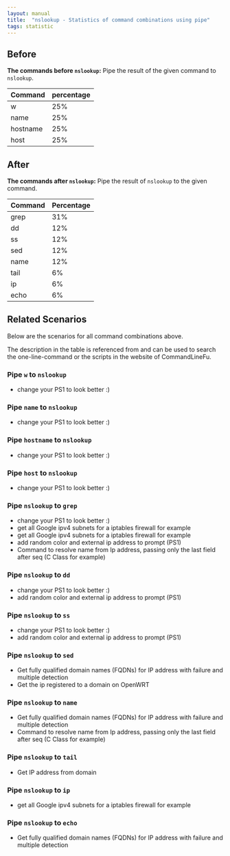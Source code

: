 ```yaml
---
layout: manual
title:  "nslookup - Statistics of command combinations using pipe"
tags: statistic
---
```


## Before

__The commands before `nslookup`:__ Pipe the result of the given command to `nslookup`.

| Command | percentage |
|--------|--------|
| w | 25% |
| name | 25% |
| hostname | 25% |
| host | 25% |



## After

__The commands after `nslookup`:__ Pipe the result of `nslookup` to the given command.

| Command | Percentage | 
|-------|--------|
| grep | 31% |
| dd | 12% |
| ss | 12% |
| sed | 12% |
| name | 12% |
| tail | 6% |
| ip | 6% |
| echo | 6% |



## Related Scenarios

Below are the scenarios for all command combinations above.

The description in the table is referenced from and can be used to search the one-line-command or the scripts in the website of CommandLineFu.


### Pipe `w` to `nslookup`

- change your PS1 to look better :)

            
### Pipe `name` to `nslookup`

- change your PS1 to look better :)

            
### Pipe `hostname` to `nslookup`

- change your PS1 to look better :)

            
### Pipe `host` to `nslookup`

- change your PS1 to look better :)

            


### Pipe `nslookup` to `grep`

- change your PS1 to look better :)
- get all Google ipv4 subnets for a iptables firewall for example
- get all Google ipv4 subnets for a iptables firewall for example
- add random color and external ip address to prompt (PS1)
- Command to resolve name from Ip address, passing only the last field after seq (C Class for example)

            
### Pipe `nslookup` to `dd`

- change your PS1 to look better :)
- add random color and external ip address to prompt (PS1)

            
### Pipe `nslookup` to `ss`

- change your PS1 to look better :)
- add random color and external ip address to prompt (PS1)

            
### Pipe `nslookup` to `sed`

- Get fully qualified domain names (FQDNs) for IP address with failure and multiple detection
- Get the ip registered to a domain on OpenWRT

            
### Pipe `nslookup` to `name`

- Get fully qualified domain names (FQDNs) for IP address with failure and multiple detection
- Command to resolve name from Ip address, passing only the last field after seq (C Class for example)

            
### Pipe `nslookup` to `tail`

- Get IP address from domain

            
### Pipe `nslookup` to `ip`

- get all Google ipv4 subnets for a iptables firewall for example

            
### Pipe `nslookup` to `echo`

- Get fully qualified domain names (FQDNs) for IP address with failure and multiple detection

            
